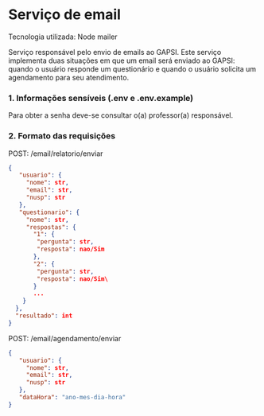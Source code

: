 # Serviço de email
Tecnologia utilizada: Node mailer

Serviço responsável pelo envio de emails ao GAPSI. Este serviço implementa duas situações em que um email será enviado ao GAPSI: quando o usuário responde um questionário e quando o usuário solicita um agendamento para seu atendimento.

### 1. Informações sensíveis (.env e .env.example)
Para obter a senha deve-se consultar o(a) professor(a) responsável.

### 2. Formato das requisições
POST: /email/relatorio/enviar
```json
{
   "usuario": {
     "nome": str,
     "email": str,
     "nusp": str
   },
   "questionario": {
     "nome": str,
     "respostas": {
       "1": {
        "pergunta": str,
        "resposta": nao/Sim
       },
       "2": {
        "pergunta": str,
        "resposta": nao/Sim\
       }
       ...
    }
  },
  "resultado": int
}
```

POST: /email/agendamento/enviar
```json
{
   "usuario": {
     "nome": str,
     "email": str,
     "nusp": str
   },
   "dataHora": "ano-mes-dia-hora"
}
```